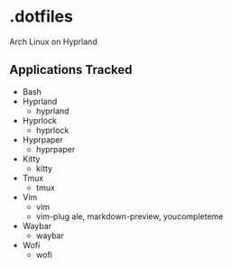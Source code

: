 # .dotfiles

Arch Linux on Hyprland

## Applications Tracked
- Bash
- Hyprland
    - hyprland
- Hyprlock
    - hyprlock
- Hyprpaper
    - hyprpaper
- Kitty
    - kitty
- Tmux 
    - tmux
- Vim
    - vim
    - vim-plug
     ale, markdown-preview, youcompleteme
- Waybar
    - waybar
- Wofi
    - wofi

